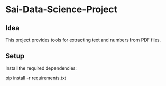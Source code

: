 # Sai-Data-Science-Project

## Idea

This project provides tools for extracting text and numbers from PDF files.

## Setup

Install the required dependencies:

pip install -r requirements.txt

